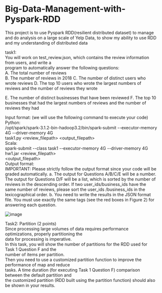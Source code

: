 # Big-Data-Management-with-Pyspark-RDD
This project is to use Pyspark RDD(resilient distributed dataset) to manage and do analysis on a large scale of Yelp Data, to show my ability to use RDD and my understanding of distributed data  

task1:   
You will work on test_review.json, which contains the review information from users, and write a  
program to automatically answer the following questions:  
A. The total number of reviews  
B. The number of reviews in 2018 
C. The number of distinct users who wrote reviews 
D. The top 10 users who wrote the largest numbers of reviews and the number of reviews they wrote
  
E. The number of distinct businesses that have been reviewed 
F. The top 10 businesses that had the largest numbers of reviews and the number of reviews they had  

Input format: (we will use the following command to execute your code)  
Python:  
/opt/spark/spark-3.1.2-bin-hadoop3.2/bin/spark-submit --executor-memory 4G --driver-memory 4G  
task1.py <review_filepath> <output_filepath>  
Scala:  
spark-submit --class task1 --executor-memory 4G --driver-memory 4G hw1.jar <review_filepath>  
<output_filepath>  
Output format:  
IMPORTANT: Please strictly follow the output format since your code will be graded automatically.
a. The output for Questions A/B/C/E will be a number. The output for Questions D/F will be a list, which
is sorted by the number of reviews in the descending order. If two user_ids/business_ids have the same
number of reviews, please sort the user_ids /business_ids in the lexicographical order.
b. You need to write the results in the JSON format file. You must use exactly the same tags (see the red
boxes in Figure 2) for answering each question.  

![image](https://user-images.githubusercontent.com/43727688/222016738-a56114a1-d85e-45ec-857e-65c9a88643fd.png)




Task2: Partition (2 points)  
Since processing large volumes of data requires performance optimizations, properly partitioning the  
data for processing is imperative.  
In this task, you will show the number of partitions for the RDD used for Task 1 Question F and the  
number of items per partition.  
Then you need to use a customized partition function to improve the performance of map and reduce  
tasks. A time duration (for executing Task 1 Question F) comparison between the default partition and  
the customized partition (RDD built using the partition function) should also be shown in your results.  















